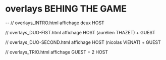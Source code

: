 # overlays BEHING THE GAME
--
// overlays_INTRO.html
affichage deux HOST

// overlays_DUO-FIST.html
affichage HOST (aurélien THAZET) + GUEST

// overlays_DUO-SECOND.html
affichage HOST (nicolas VIENAT) + GUEST

// overlays_TRIO.html
affichage GUEST + 2 HOST